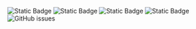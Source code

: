 ![Static Badge](https://img.shields.io/badge/blacklists-60-000000) ![Static Badge](https://img.shields.io/badge/blacklisted-2580080-cc0000) ![Static Badge](https://img.shields.io/badge/whitelisted-2244-00CC00) ![Static Badge](https://img.shields.io/badge/streaming_blacklist-28107-000000) ![GitHub issues](https://img.shields.io/github/issues/fabriziosalmi/blacklists)
